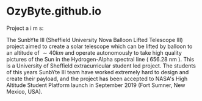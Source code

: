 # OzyByte.github.io

Project a i m s:

The SunbYte III (Sheffield University Nova Balloon Lifted Telescope III) project aimed to create a solar telescope which can be lifted by balloon to an altitude of $\sim 40 km$ and operate autonomously to take high quality pictures of the Sun in the Hydrogen-Alpha spectral line ( 656.28 nm ). This is a University of Sheffield extracurricular student led project. The students of this years SunbYte III team have worked extremely hard to design and create their payload, and the project has been accepted to NASA's High Altitude Student Platform launch in September 2019 (Fort Sumner, New Mexico, USA).
